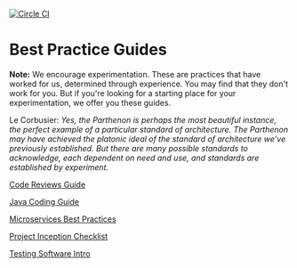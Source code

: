 [![Circle CI](https://circleci.com/gh/palantir-baseline/best-practices.svg?style=shield&circle-token=3003646d6453b7244a2ec38a125a267aab71a0d4)](https://circleci.com/gh/palantir-baseline/best-practices)

# Best Practice Guides

**Note:** We encourage experimentation. These are practices that have 
worked for us, determined through experience. You may find that they 
don't work for you. But if you're looking for a starting place for your 
experimentation, we offer you these guides.

Le Corbusier: *Yes, the Parthenon is perhaps the most beautiful instance,
the perfect example of a particular standard of architecture. The
Parthenon may have achieved the platonic ideal of the standard of
architecture we’ve previously established. But there are many possible
standards to acknowledge, each dependent on need and use, and
standards are established by experiment.*

[Code Reviews Guide](https://github.com/palantir-baseline/best-practices/blob/master/code-reviews/readme.md)

[Java Coding Guide](https://github.com/palantir-baseline/best-practices/blob/master/java-coding-guidelines/readme.md)

[Microservices Best Practices](https://github.com/palantir-baseline/best-practices/blob/master/microservices/readme.md)

[Project Inception Checklist](https://github.com/palantir-baseline/best-practices/blob/master/project-inception-checklist/readme.md)

[Testing Software Intro](https://github.com/palantir-baseline/best-practices/blob/master/testing-software/readme.md)
